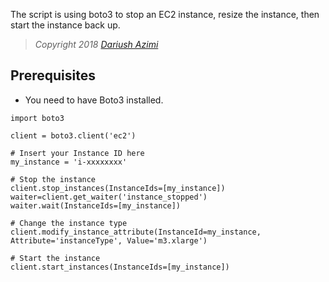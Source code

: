 

The script is using boto3 to stop an EC2 instance, resize the instance, then start the instance back up. 

> *Copyright 2018 [Dariush Azimi](http://dariushazimi.com)*

## Prerequisites

- You need to have Boto3 installed.



```
import boto3

client = boto3.client('ec2')

# Insert your Instance ID here
my_instance = 'i-xxxxxxxx'

# Stop the instance
client.stop_instances(InstanceIds=[my_instance])
waiter=client.get_waiter('instance_stopped')
waiter.wait(InstanceIds=[my_instance])

# Change the instance type
client.modify_instance_attribute(InstanceId=my_instance, Attribute='instanceType', Value='m3.xlarge')

# Start the instance
client.start_instances(InstanceIds=[my_instance])
```


